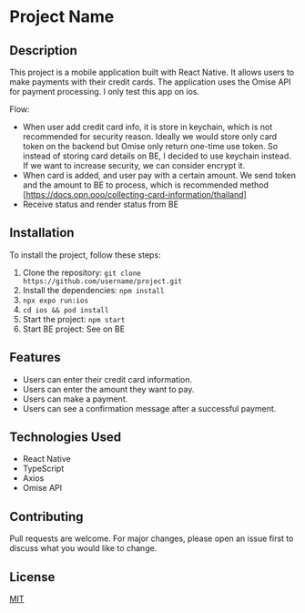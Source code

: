 # Project Name

## Description

This project is a mobile application built with React Native. It allows users to make payments with their credit cards. The application uses the Omise API for payment processing. I only test this app on ios.

Flow: 
 - When user add credit card info, it is store in keychain, which is not recommended for security reason. Ideally we would store only card token on the backend but Omise only return one-time use token. So instead of storing card details on BE, I decided to use keychain instead. If we want to increase security, we can consider encrypt it.
 - When card is added, and user pay with a certain amount. We send token and the amount to BE to process, which is recommended method [https://docs.opn.ooo/collecting-card-information/thailand]
 - Receive status and render status from BE

## Installation

To install the project, follow these steps:

1. Clone the repository: `git clone https://github.com/username/project.git`
2. Install the dependencies: `npm install`
3. `npx expo run:ios`
3. `cd ios && pod install`
4. Start the project: `npm start`
5. Start BE project: See on BE 

## Features

- Users can enter their credit card information.
- Users can enter the amount they want to pay.
- Users can make a payment.
- Users can see a confirmation message after a successful payment.

## Technologies Used

- React Native
- TypeScript
- Axios
- Omise API

## Contributing

Pull requests are welcome. For major changes, please open an issue first to discuss what you would like to change.

## License

[MIT](https://choosealicense.com/licenses/mit/)